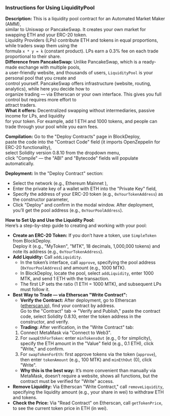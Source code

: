 
### Instructions for Using LiquidityPool

**Description:**  This is a liquidity pool contract for an Automated Market Maker (AMM),  
similar to Uniswap or PancakeSwap. It creates your own market for swapping ETH and your ERC-20 token.  
Liquidity Providers (LPs) contribute ETH and tokens in equal proportions, while traders swap them using the  
formula  `x * y = k`  (constant product). LPs earn a 0.3% fee on each trade proportional to their share.  
**Difference from PancakeSwap:**  Unlike PancakeSwap, which is a ready-made exchange with multiple pools,  
a user-friendly website, and thousands of users,  `LiquidityPool`  is your personal pool that you create and  
control yourself. PancakeSwap offers infrastructure (website, routing, analytics), while here you decide how to  
organize trading — via Etherscan or your own interface. This gives you full control but requires more effort to  
attract traders.  
**What it offers:**  Decentralized swapping without intermediaries, passive income for LPs, and liquidity  
for your token. For example, add 1 ETH and 1000 tokens, and people can trade through your pool while you earn fees.

**Compilation:**  Go to the "Deploy Contracts" page in BlockDeploy,  
paste the code into the "Contract Code" field (it imports OpenZeppelin for ERC-20 functionality),  
select Solidity version 0.8.10 from the dropdown menu,  
click "Compile" — the "ABI" and "Bytecode" fields will populate automatically.

**Deployment:**  In the "Deploy Contract" section:  
- Select the network (e.g., Ethereum Mainnet ),  
- Enter the private key of a wallet with ETH into the "Private Key" field,  
- Specify the address of your ERC-20 token (e.g.,  `0xYourTokenAddress`) as the constructor parameter,  
- Click "Deploy" and confirm in the modal window. After deployment, you’ll get the pool address (e.g.,  `0xYourPoolAddress`).

**How to Set Up and Use the Liquidity Pool:**  
Here’s a step-by-step guide to creating and working with your pool:  

-   **Create an ERC-20 Token:**  If you don’t have a token, use  `SimpleToken`  from BlockDeploy.  
    Deploy it (e.g., "MyToken", "MTK", 18 decimals, 1,000,000 tokens) and note its address (e.g.,  `0xYourTokenAddress`).
-   **Add Liquidity:**  Call  `addLiquidity`.  
    - In the token’s interface, call  `approve`, specifying the pool address (`0xYourPoolAddress`) and amount (e.g., 1000 MTK).  
    - In BlockDeploy, locate the pool, select  `addLiquidity`, enter 1000 MTK, and send 1 ETH with the transaction.  
    - The first LP sets the ratio (1 ETH = 1000 MTK), and subsequent LPs must follow it.
-   **Best Way to Trade — via Etherscan "Write Contract":**  
    -  **Verify the Contract:**  After deployment, go to Etherscan ([etherscan.io](https://etherscan.io/)), find your contract by address.  
    Go to the "Contract" tab → "Verify and Publish," paste the contract code, select Solidity 0.8.10, enter the token address in the constructor, and verify.  
    -  **Trading:**  After verification, in the "Write Contract" tab:  
    1. Connect MetaMask via "Connect to Web3".  
    2. For  `swapEthForToken`: enter  `minTokensOut`  (e.g., 0 for simplicity), specify the ETH amount in the "Value" field (e.g., 0.1 ETH), click "Write," and confirm.  
    3. For  `swapTokenForEth`: first approve tokens via the token (`approve`), then enter  `tokenAmount`  (e.g., 100 MTK) and  `minEthOut`  (0), click "Write".  
    -  **Why this is the best way:**  It’s more convenient than manually via MetaMask, doesn’t require a website, shows all functions, but the contract must be verified for "Write" access.
-   **Remove Liquidity:**  Via Etherscan "Write Contract," call  `removeLiquidity`,  
    specifying the liquidity amount (e.g., your share in wei) to withdraw ETH and tokens.
-   **Check the Price:**  Via "Read Contract" on Etherscan, call  `getTokenPrice`,  
    to see the current token price in ETH (in wei).

